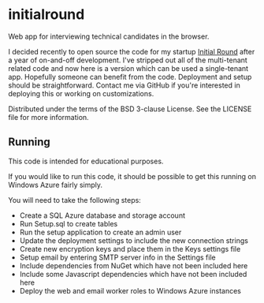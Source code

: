 initialround
============

Web app for interviewing technical candidates in the browser.

I decided recently to open source the code for my startup [Initial Round](http://initialround.com) after a year of on-and-off development. I've stripped out all of the multi-tenant related code and now here is a version which can be used a single-tenant app. Hopefully someone can benefit from the code. Deployment and setup should be straightforward. Contact me via GitHub if you're interested in deploying this or working on customizations.

Distributed under the terms of the BSD 3-clause License. See the LICENSE file for more information.

## Running

This code is intended for educational purposes.

If you would like to run this code, it should be possible to get this running on Windows Azure fairly simply.

You will need to take the following steps:

- Create a SQL Azure database and storage account
- Run Setup.sql to create tables
- Run the setup application to create an admin user
- Update the deployment settings to include the new connection strings
- Create new encryption keys and place them in the Keys settings file
- Setup email by entering SMTP server info in the Settings file
- Include dependencies from NuGet which have not been included here
- Include some Javascript dependencies which have not been included here
- Deploy the web and email worker roles to Windows Azure instances
